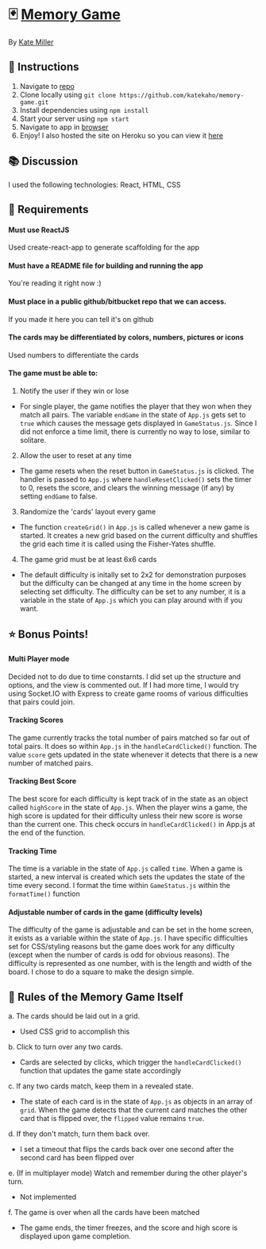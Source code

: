 # :black_joker: [Memory Game](https://kates-memory-game.herokuapp.com/)

By [Kate Miller](https://katekaho.com/)

## :memo: Instructions

1. Navigate to [repo](https://github.com/katekaho/memory-game)
2. Clone locally using
 `git clone https://github.com/katekaho/memory-game.git`
3. Install dependencies using `npm install`
4. Start your server using `npm start`
5. Navigate to app in [browser](http://localhost:3000)
6. Enjoy! I also hosted the site on Heroku so you can view it [here](https://kates-memory-game.herokuapp.com/)

## :books: Discussion

I used the following technologies: React, HTML, CSS

## :page_with_curl: Requirements

#### Must use ReactJS

Used create-react-app to generate scaffolding for the app

#### Must have a README file for building and running the app

You're reading it right now :)

#### Must place in a public github/bitbucket repo that we can access.

If you made it here you can tell it's on github

#### The cards may be differentiated by colors, numbers, pictures or icons

Used numbers to differentiate the cards

#### The game must be able to:

1. Notify the user if they win or lose
  * For single player, the game notifies the player that they won when they match all pairs. The variable `endGame` in the state of `App.js` gets set to `true` which causes the message gets displayed in `GameStatus.js`. Since I did not enforce a time limit, there is currently no way to lose, similar to solitare.

2. Allow the user to reset at any time
  * The game resets when the reset button in `GameStatus.js` is clicked. The handler is passed to `App.js` where `handleResetClicked()` sets the timer to 0, resets the score, and clears the winning message (if any) by setting `endGame` to false.

3. Randomize the 'cards' layout every game
  * The function `createGrid()` in `App.js` is called whenever a new game is started. It creates a new grid based on the current difficulty and shuffles the grid each time it is called using the Fisher-Yates shuffle.

4. The game grid must be at least 6x6 cards
  * The default difficulty is initally set to 2x2 for demonstration purposes but the difficulty can be changed at any time in the home screen by selecting set difficulty. The difficulty can be set to any number, it is a variable in the state of `App.js` which you can play around with if you want.


## :star: Bonus Points!

#### Multi Player mode

Decided not to do due to time constarnts. I did set up the structure and options, and the view is commented out. If I had more time, I would try using Socket.IO with Express to create game rooms of various difficulties that pairs could join.

#### Tracking Scores

The game currently tracks the total number of pairs matched so far out of total pairs. It does so within `App.js` in the `handleCardClicked()` function.  The value `score` gets updated in the state whenever it detects that there is a new number of matched pairs.

#### Tracking Best Score

The best score for each difficulty is kept track of in the state as an object called `highScore` in the state of `App.js`. When the player wins a game, the high score is updated for their difficulty unless their new score is worse than the current one. This check occurs in `handleCardClicked()` in App.js at the end of the function.

#### Tracking Time

The time is a variable in the state of `App.js` called `time`. When a game is started, a new interval is created which sets the updates the state of the time every second. I format the time within `GameStatus.js` within the `formatTime()` function

#### Adjustable number of cards in the game (difficulty levels)

The difficulty of the game is adjustable and can be set in the home screen, it exists as a variable within the state of `App.js`. I have specific difficulties set for CSS/styling reasons but the game does work for any difficulty (except when the number of cards is odd for obvious reasons). The difficulty is represented as one number, with is the length and width of the board. I chose to do a square to make the design simple.

## :flower_playing_cards: Rules of the Memory Game Itself

a. The cards should be laid out in a grid.
  * Used CSS grid to accomplish this

b. Click to turn over any two cards.
  * Cards are selected by clicks, which trigger the `handleCardClicked()` function that updates the game state accordingly

c. If any two cards match, keep them in a revealed state.
  * The state of each card is in the state of `App.js` as objects in an array of `grid`. When the game detects that the current card matches the other card that is flipped over, the `flipped` value remains `true`.

d. If they don't match, turn them back over.
  * I set a timeout that flips the cards back over one second after the second card has been flipped over

e. (If in multiplayer mode) Watch and remember during the other player's turn.
  * Not implemented

f. The game is over when all the cards have been matched
  * The game ends, the timer freezes, and the score and high score is displayed upon game completion.
